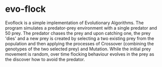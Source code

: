 # evo-flock

Evoflock is a simple implementation of Evolutionary Algorithms. The program simulates a predator-prey environment with a single predator and 50 prey. The predator chases the prey and upon catching one, the prey 'dies' and a new prey is created by selecting a two existing prey from the population and then applying the processes of Crossover (combining the genotypes of the two selected prey) and Mutation. While the initial prey movement is random, over time flocking behaviour evolves in the prey as the discover how to avoid the predator.
